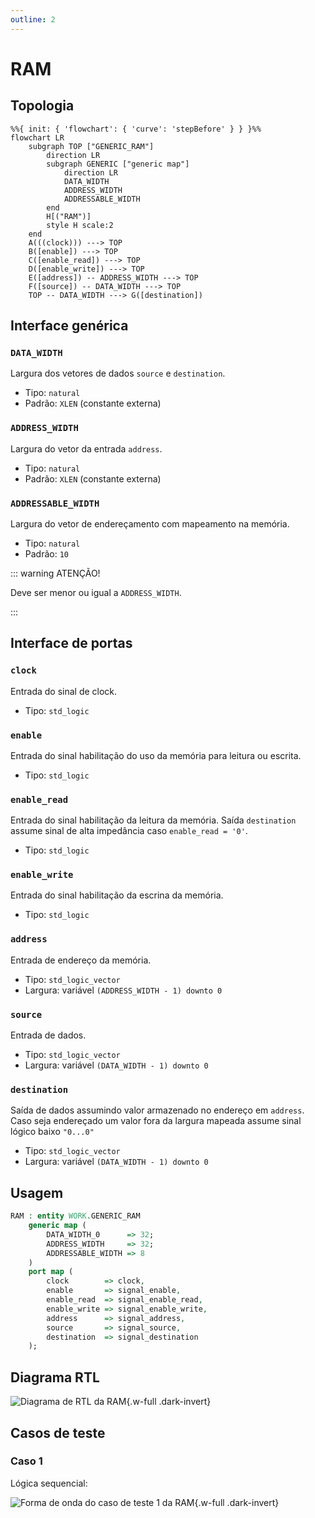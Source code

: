 ```yaml
---
outline: 2
---
```


# RAM

[<Badge type="tip" text="GENERIC_RAM.vhd &boxbox;" />](https://github.com/pfeinsper/24a-CTI-RISCV/blob/main/src/GENERIC_RAM.vhd)

## Topologia

```mermaid
%%{ init: { 'flowchart': { 'curve': 'stepBefore' } } }%%
flowchart LR
    subgraph TOP ["GENERIC_RAM"]
        direction LR
        subgraph GENERIC ["generic map"]
            direction LR
            DATA_WIDTH
            ADDRESS_WIDTH
            ADDRESSABLE_WIDTH
        end
        H[("RAM")]
        style H scale:2
    end
    A(((clock))) ---> TOP
    B([enable]) ---> TOP
    C([enable_read]) ---> TOP
    D([enable_write]) ---> TOP
    E([address]) -- ADDRESS_WIDTH ---> TOP
    F([source]) -- DATA_WIDTH ---> TOP
    TOP -- DATA_WIDTH ---> G([destination])
```

## Interface genérica

### `DATA_WIDTH` <Badge type="tip" text="GENERIC" />

Largura dos vetores de dados `source` e `destination`.

- Tipo: `natural`
- Padrão: `XLEN` (constante externa)

### `ADDRESS_WIDTH` <Badge type="tip" text="GENERIC" />

Largura do vetor da entrada `address`.

- Tipo: `natural`
- Padrão: `XLEN` (constante externa)

### `ADDRESSABLE_WIDTH` <Badge type="tip" text="GENERIC" />

Largura do vetor de endereçamento com mapeamento na memória.

- Tipo: `natural`
- Padrão: `10`

::: warning ATENÇÃO!

Deve ser menor ou igual a `ADDRESS_WIDTH`.

:::

## Interface de portas

### `clock` <Badge type="warning" text="INPUT" />

Entrada do sinal de clock.

- Tipo: `std_logic`

### `enable` <Badge type="warning" text="INPUT" />

Entrada do sinal habilitação do uso da memória para leitura ou escrita.

- Tipo: `std_logic`

### `enable_read` <Badge type="warning" text="INPUT" />

Entrada do sinal habilitação da leitura da memória. Saída `destination` assume
sinal de alta impedância caso `enable_read = '0'`.

- Tipo: `std_logic`

### `enable_write` <Badge type="warning" text="INPUT" />

Entrada do sinal habilitação da escrina da memória.

- Tipo: `std_logic`

### `address` <Badge type="warning" text="INPUT" />

Entrada de endereço da memória.

- Tipo: `std_logic_vector`
- Largura: variável `(ADDRESS_WIDTH - 1) downto 0`

### `source` <Badge type="warning" text="INPUT" />

Entrada de dados.

- Tipo: `std_logic_vector`
- Largura: variável `(DATA_WIDTH - 1) downto 0`

### `destination` <Badge type="danger" text="OUTPUT" />

Saída de dados assumindo valor armazenado no endereço em `address`. Caso seja
endereçado um valor fora da largura mapeada assume sinal lógico baixo `"0...0"`

- Tipo: `std_logic_vector`
- Largura: variável `(DATA_WIDTH - 1) downto 0`

## Usagem

```vhdl
RAM : entity WORK.GENERIC_RAM
    generic map (
        DATA_WIDTH_0      => 32;
        ADDRESS_WIDTH     => 32;
        ADDRESSABLE_WIDTH => 8
    )
    port map (
        clock        => clock,
        enable       => signal_enable,
        enable_read  => signal_enable_read,
        enable_write => signal_enable_write,
        address      => signal_address,
        source       => signal_source,
        destination  => signal_destination
    );
```

## Diagrama RTL

![Diagrama de RTL da RAM](/images/referencia/componentes/generic_ram_netlist.svg){.w-full .dark-invert}
## Casos de teste

[<Badge type="tip" text="test_GENERIC_RAM.py &boxbox;" />](https://github.com/pfeinsper/24a-CTI-RISCV/blob/main/test/test_GENERIC_RAM.py)

### Caso 1 <Badge type="info" text="tb_GENERIC_RAM_case_1" />

Lógica sequencial:

![Forma de onda do caso de teste 1 da RAM](/images/referencia/componentes/tb_generic_ram_case_1.svg){.w-full .dark-invert}